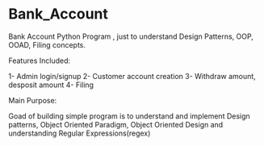 # Bank_Account
Bank Account Python Program , just to understand Design Patterns, OOP, OOAD, Filing concepts.

Features Included:

1- Admin login/signup
2- Customer account creation
3- Withdraw amount, desposit amount
4- Filing

Main Purpose:

Goad of building simple program is to understand and implement Design patterns, Object Oriented Paradigm, Object Oriented Design
and understanding Regular Expressions(regex)
